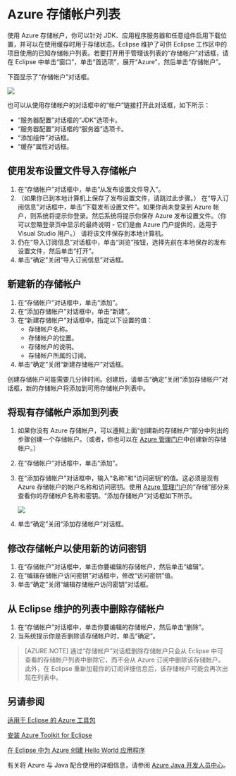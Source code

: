 <properties
    pageTitle="Azure 存储帐户列表"
    description="使用 Azure Toolkit for Eclipse 管理存储帐户设置"
    services=""
    documentationCenter="java"
    authors="rmcmurray"
    manager="wpickett"
    editor=""/>

<tags
    ms.service="multiple"
    ms.date="03/04/2016" 
    wacn.date="04/11/2016"/>

<!-- Legacy MSDN URL = https://msdn.microsoft.com/library/azure/dn205108.aspx -->

# Azure 存储帐户列表 #

使用 Azure 存储帐户，你可以针对 JDK、应用程序服务器和任意组件启用下载位置，并可以在使用缓存时用于存储状态。Eclipse 维护了可供 Eclipse 工作区中的项目使用的已知存储帐户列表。若要打开用于管理该列表的“存储帐户”对话框，请在 Eclipse 中单击“窗口”，单击“首选项”，展开“Azure”，然后单击“存储帐户”。

下面显示了“存储帐户”对话框。

![][ic719496]

也可以从使用存储帐户的对话框中的“帐户”链接打开此对话框，如下所示：

* “服务器配置”对话框的“JDK”选项卡。
* “服务器配置”对话框的“服务器”选项卡。
* “添加组件”对话框。
* “缓存”属性对话框。

## 使用发布设置文件导入存储帐户 ##

1. 在“存储帐户”对话框中，单击“从发布设置文件导入”。
2. （如果你已到本地计算机上保存了发布设置文件，请跳过此步骤。） 在“导入订阅信息”对话框中，单击“下载发布设置文件”。如果你尚未登录到 Azure 帐户，则系统将提示你登录。然后系统将提示你保存 Azure 发布设置文件。（你可以忽略登录页中显示的最终说明 - 它们是由 Azure 门户提供的，适用于 Visual Studio 用户。） 请将该文件保存到本地计算机。
3. 仍在“导入订阅信息”对话框中，单击“浏览”按钮，选择先前在本地保存的发布设置文件，然后单击“打开”。
4. 单击“确定”关闭“导入订阅信息”对话框。

## 新建新的存储帐户 ##

1. 在“存储帐户”对话框中，单击“添加”。
2. 在“添加存储帐户”对话框中，单击“新建”。
3. 在“新建存储帐户”对话框中，指定以下设置的值：
    * 存储帐户名称。
    * 存储帐户的位置。
    * 存储帐户的说明。
    * 存储帐户所属的订阅。
4. 单击“确定”关闭“新建存储帐户”对话框。

创建存储帐户可能需要几分钟时间。创建后，请单击“确定”关闭“添加存储帐户”对话框，新的存储帐户将添加到可用存储帐户列表中。

## 将现有存储帐户添加到列表 ##

1. 如果你没有 Azure 存储帐户，可以遵照上面“创建新的存储帐户”部分中列出的步骤创建一个存储帐户。（或者，你也可以在 [Azure 管理门户][]中创建新的存储帐户。）
2. 在“存储帐户”对话框中，单击“添加”。
3. 在“添加存储帐户”对话框中，输入“名称”和“访问密钥”的值。这必须是现有 Azure 存储帐户的帐户名称和访问密钥。使用 [Azure 管理门户][]的“存储”部分来查看你的存储帐户名称和密钥。“添加存储帐户”对话框如下所示。

    ![][ic719497]

4. 单击“确定”关闭“添加存储帐户”对话框。

## 修改存储帐户以使用新的访问密钥 ##

1. 在“存储帐户”对话框中，单击你要编辑的存储帐户，然后单击“编辑”。
2. 在“编辑存储帐户访问密钥”对话框中，修改“访问密钥”值。
3. 单击“确定”关闭“编辑存储帐户访问密钥”对话框。

## 从 Eclipse 维护的列表中删除存储帐户 ##

1. 在“存储帐户”对话框中，单击你要编辑的存储帐户，然后单击“删除”。
2. 当系统提示你是否删除该存储帐户时，单击“确定”。

>[AZURE.NOTE] 通过“存储帐户”对话框删除存储帐户只会从 Eclipse 中可查看的存储帐户列表中删除它，而不会从 Azure 订阅中删除该存储帐户。此外，在 Eclipse 重新加载你的订阅详细信息后，该存储帐户可能会再次出现在列表中。

## 另请参阅 ##

[适用于 Eclipse 的 Azure 工具包][]

[安装 Azure Toolkit for Eclipse][]

[在 Eclipse 中为 Azure 创建 Hello World 应用程序][]

有关将 Azure 与 Java 配合使用的详细信息，请参阅 [Azure Java 开发人员中心][]。

<!-- URL List -->

[Azure Java 开发人员中心]: http://go.microsoft.com/fwlink/?LinkID=699547
[适用于 Eclipse 的 Azure 工具包]: http://go.microsoft.com/fwlink/?LinkID=699529
[Azure 管理门户]: http://go.microsoft.com/fwlink/?LinkID=512959
[在 Eclipse 中为 Azure 创建 Hello World 应用程序]: http://go.microsoft.com/fwlink/?LinkID=699533
[安装 Azure Toolkit for Eclipse]: http://go.microsoft.com/fwlink/?LinkId=699546
[What's New in the Azure Toolkit for Eclipse]: http://go.microsoft.com/fwlink/?LinkID=699552

<!-- IMG List -->

[ic719496]: ./media/azure-toolkit-for-eclipse-azure-storage-account-list/ic719496.png
[ic719497]: ./media/azure-toolkit-for-eclipse-azure-storage-account-list/ic719497.png

<!---HONumber=Mooncake_0215_2016-->